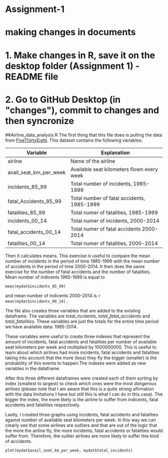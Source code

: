 # Assignment-1

# making changes in documents
# 1. Make changes in R, save it on the desktop folder (Assignment 1) - README file
# 2. Go to GitHub Desktop (in "changes"), commit to changes and then syncronize

##Airline_data_analysis.R
The first thing that this file does is pulling the data from [FiveThirtyEight](https://github.com/fivethirtyeight/data). This dataset contains the following variables:


Variable               |Explanation
-----------------------|------------------------------------------
airline                |Name of the airline
avail_seat_km_per_week |Available seat kilometers flown every week
incidents_85_99        |Total number of incidents, 1985-1999
fatal_Accidents_85_99  |Total number of fatal accidents, 1985-1999
fatalities_85_99       |Total numer of fatalities, 1985-1999
incidents_00_14        |Total numer of incidents, 2000-2014
fatal_accidents_00_14  |Total numer of fatal accidents 2000-2014
fatalities_00_14       |Total numer of fatalities, 2000-2014


Then it calculates means. This exercise is useful to compare the mean number of  incidents in the period of time 1985-1999 with the mean number of accidents in the period of time 2000-2014. It then does the same exercise for the number of fatal accidents and the number of fatalities. Mean number of indicents 1985-1999 is equal to
```{r, include=FALSE, echo=FALSE}
mean(mydat$incidents_85_99)
```
and mean number of indicents 2000-2014 is `r mean(mydat$incidents_00_14)` .
 
The file also creates three variables that are added to the existing dataframe. The variables are *total_incidents*, *total_fatal_accidents* and *total_fatalities*. These variables are just the totals for the entire time period we have available data: 1985-2014.

These variables were useful to create three indexes that represent the amount of incidents, fatal accidents and fatalities per number of available seat kilometers per week and multiplied by 1000000000. This is useful to learn about which airlines had more incidents, fatal accidents and fatalities taking into account that the more (less) they fly the bigger (smaller) is the probability of this events to happen.The indexes were added as new variables in the dataframe.

After this three different dataframes were created each of them sorting by index (smallest to largest) to check which ones were the most *dangerous* airlines (please note that I am aware that this is a quite strong afirmation with the data limitations I have but still this is what I can do in this case). The bigger the index, the more likely is the airline to suffer from indicents, fatal accidents and fatalities respectively.

Lastly, I created three graphs using incidents, fatal accidents and fatalities against number of available seat kilometers per week. In this way we can clearly see that some airlines are outliers and that are out of the logic that the more the airline fly, the more incidents, fatal accidents or fatalities would suffer from. Therefore, the outlier airlines are more likely to suffer this kind of accidents.

```{r plot1, echo=FALSE}
plot(mydat$avail_seat_km_per_week, mydat$total_incidents)
```